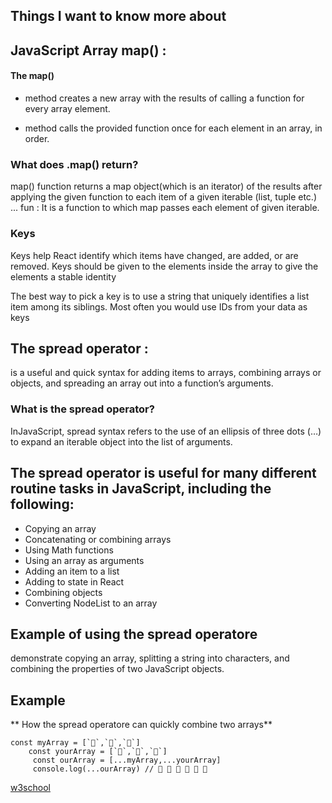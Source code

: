 ## Things I want to know more about 

## JavaScript Array map() :

#### The map()
* method creates a new array with the results of calling a function for every array element.

*  method calls the provided function once for each element in an array, in order.


### What does .map() return?

map() function returns a map object(which is an iterator) of the results after applying the given function to each item of a given iterable (list, tuple etc.) ... fun : It is a function to which map passes each element of given iterable.


### Keys
Keys help React identify which items have changed, are added, or are removed. Keys should be given to the elements inside the array to give the elements a stable identity


The best way to pick a key is to use a string that uniquely identifies a list item among its siblings. Most often you would use IDs from your data as keys

## The spread operator :

 is a useful and quick syntax for adding items to arrays, combining arrays or objects, and spreading an array out into a function’s arguments. 

 ### What is the spread operator?
InJavaScript, spread syntax refers to the use of an ellipsis of three dots (…) to expand an iterable object into the list of arguments.

## The spread operator is useful for many different routine tasks in JavaScript, including the following:
* Copying an array
* Concatenating or combining arrays
* Using Math functions
* Using an array as arguments
* Adding an item to a list
* Adding to state in React
* Combining objects
* Converting NodeList to an array

## Example of using the spread operatore 

demonstrate copying an array, splitting a string into characters, and combining the properties of two JavaScript objects.


## Example 
** How the spread operatore  can quickly combine two arrays**


    const myArray = [`🤪`,`🐻`,`🎌`]
        const yourArray = [`🙂`,`🤗`,`🤩`]
         const ourArray = [...myArray,...yourArray]
         console.log(...ourArray) // 🤪 🐻 🎌 🙂 🤗 🤩



[w3school]()